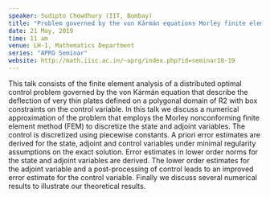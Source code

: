 ```yaml
---
speaker: Sudipto Chowdhury (IIT, Bombay)
title: "Problem governed by the von Kármán equations Morley finite element for a distributed optimal control"
date: 21 May, 2019
time: 11 am
venue: LH-1, Mathematics Department
series: "APRG Seminar"
website: http://math.iisc.ac.in/~aprg/index.php?id=seminar18-19
---
```


This talk consists of the finite element analysis of a distributed optimal control problem
governed by the von Kármán equation that describe the deflection of very thin plates
defined on a polygonal domain of R2 with box constraints on the control variable. In this
talk we discuss a numerical approximation of the problem that employs the Morley
nonconforming finite element method (FEM) to discretize the state and adjoint variables.
The control is discretized using piecewise constants. A priori error estimates are
derived for the state, adjoint and control variables under minimal regularity assumptions
on the exact solution. Error estimates in lower order norms for the state and adjoint
variables are derived. The lower order estimates for the adjoint variable and a
post-processing of control leads to an improved error estimate for the control variable.
Finally we discuss several numerical results to illustrate our theoretical results.
